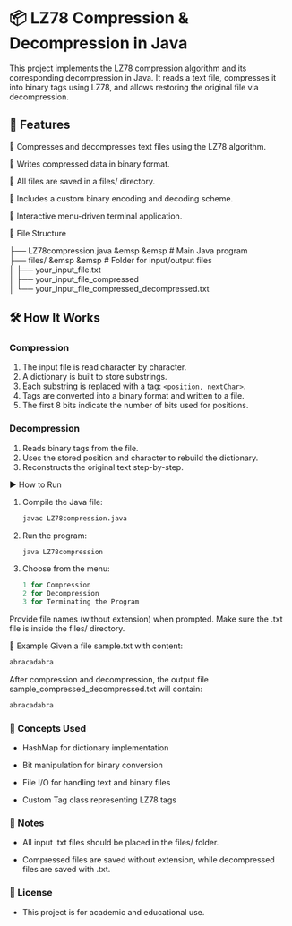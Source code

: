 # 📦 LZ78 Compression & Decompression in Java
This project implements the LZ78 compression algorithm and its corresponding decompression in Java. It reads a text file, compresses it into binary tags using LZ78, and allows restoring the original file via decompression.

## 🚀 Features
🔄 Compresses and decompresses text files using the LZ78 algorithm.

💾 Writes compressed data in binary format.

📂 All files are saved in a files/ directory.

🧱 Includes a custom binary encoding and decoding scheme.

🧪 Interactive menu-driven terminal application.

📁 File Structure

├── LZ78compression.java    &emsp &emsp # Main Java program <br>
├── files/                  &emsp &emsp # Folder for input/output files <br>
│   ├── your_input_file.txt <br>
│   ├── your_input_file_compressed <br>
│   └── your_input_file_compressed_decompressed.txt <br>

## 🛠 How It Works

### Compression
1. The input file is read character by character.
2. A dictionary is built to store substrings.
3. Each substring is replaced with a tag: `<position, nextChar>`.
4. Tags are converted into a binary format and written to a file.
5. The first 8 bits indicate the number of bits used for positions.

### Decompression
1. Reads binary tags from the file.
2. Uses the stored position and character to rebuild the dictionary.
3. Reconstructs the original text step-by-step.

▶️ How to Run

1. Compile the Java file:
   ```bash
   javac LZ78compression.java
   ```
2. Run the program:
   ```bash
   java LZ78compression
   ```
3. Choose from the menu:
   ```rust
   1 for Compression
   2 for Decompression
   3 for Terminating the Program
   ```
Provide file names (without extension) when prompted. Make sure the .txt file is inside the files/ directory.

📌 Example
Given a file sample.txt with content:
```bash
abracadabra
```
After compression and decompression, the output file sample_compressed_decompressed.txt will contain:
```bash
abracadabra
```

### 🧠 Concepts Used
- HashMap for dictionary implementation

- Bit manipulation for binary conversion

- File I/O for handling text and binary files

- Custom Tag class representing LZ78 tags

### 🧾 Notes
- All input .txt files should be placed in the files/ folder.

- Compressed files are saved without extension, while decompressed files are saved with .txt.

### 📄 License
- This project is for academic and educational use.
